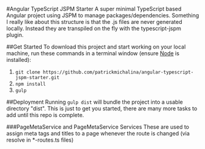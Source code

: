 #Angular TypeScript JSPM Starter
A super minimal TypeScript based Angular project using JSPM to manage packages/dependencies. Something I really like about this structure is that the .js files are never generated locally. Instead they are transpiled on the fly with the typescript-jspm plugin.

##Get Started
To download this project and start working on your local machine, run these commands in a terminal window (ensure  [Node](https://nodejs.org) is installed):

1. `git clone https://github.com/patrickmichalina/angular-typescript-jspm-starter.git`
2. `npm install`
3. `gulp`

##Deployment
Running `gulp dist` will bundle the project into a usable directory "dist". This is just to get you started, there are many more tasks to add until this repo is complete.

###PageMetaService and PageMetaService Services
These are used to assign meta tags and titles to a page whenever the route is changed (via resolve in *-routes.ts files)